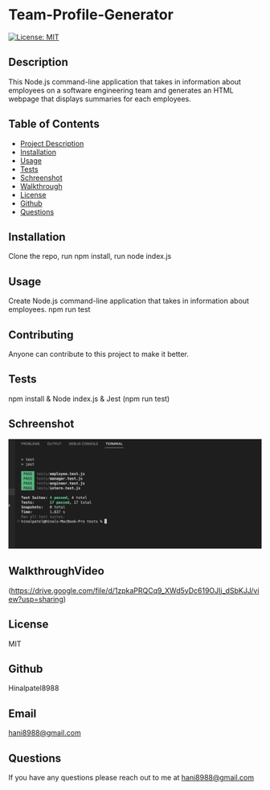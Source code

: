 # Team-Profile-Generator

[![License: MIT](https://img.shields.io/badge/License-MIT-yellow.svg)](https://opensource.org/licenses/MIT)

## Description

This Node.js command-line application that takes in information about employees on a software engineering team and generates an HTML webpage that displays summaries for each employees.

## Table of Contents

- [Project Description](#description)
- [Installation](#installation)
- [Usage](#usage)
- [Tests](#tests)
- [Schreenshot](#schreenshot)
- [Walkthrough](#Walkthrough)
- [License](#license)
- [Github](#github)
- [Questions](#questions)

## Installation

Clone the repo, run npm install, run node index.js

## Usage

Create Node.js command-line application that takes in information about employees.
npm run test

## Contributing
Anyone can contribute to this project to make it better.

## Tests

npm install & Node index.js & Jest (npm run test)

## Schreenshot

![Alt text](assets/Screenshot%202023-02-15%20at%205.47.08%20pm.png)

## WalkthroughVideo 

(https://drive.google.com/file/d/1zpkaPRQCq9_XWd5yDc619OJIj_dSbKJJ/view?usp=sharing)

## License

MIT

## Github

Hinalpatel8988

## Email

hani8988@gmail.com

## Questions

If you have any questions please reach out to me at hani8988@gmail.com
